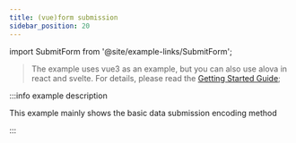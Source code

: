 ```yaml
---
title: (vue)form submission
sidebar_position: 20
---
```


import SubmitForm from '@site/example-links/SubmitForm';

> The example uses vue3 as an example, but you can also use alova in react and svelte. For details, please read the [Getting Started Guide](/tutorial/getting-started/overview);

<SubmitForm></SubmitForm>

:::info example description

This example mainly shows the basic data submission encoding method

:::
